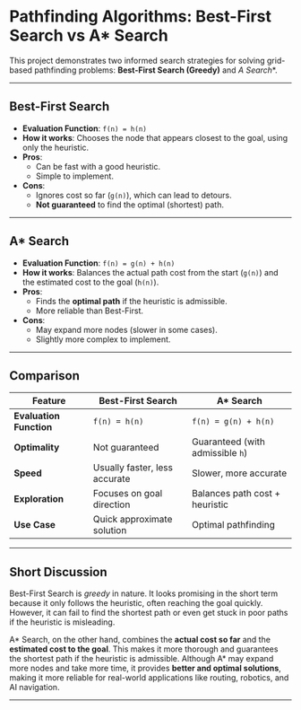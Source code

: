 # Pathfinding Algorithms: Best-First Search vs A* Search

This project demonstrates two informed search strategies for solving grid-based pathfinding problems: **Best-First Search (Greedy)** and **A* Search**.

---

##  Best-First Search
- **Evaluation Function**: `f(n) = h(n)`  
- **How it works**: Chooses the node that appears closest to the goal, using only the heuristic.  
- **Pros**:  
  - Can be fast with a good heuristic.  
  - Simple to implement.  
- **Cons**:  
  - Ignores cost so far (`g(n)`), which can lead to detours.  
  - **Not guaranteed** to find the optimal (shortest) path.  

---

##  A* Search
- **Evaluation Function**: `f(n) = g(n) + h(n)`  
- **How it works**: Balances the actual path cost from the start (`g(n)`) and the estimated cost to the goal (`h(n)`).  
- **Pros**:  
  - Finds the **optimal path** if the heuristic is admissible.  
  - More reliable than Best-First.  
- **Cons**:  
  - May expand more nodes (slower in some cases).  
  - Slightly more complex to implement.  

---

##  Comparison

| Feature                | Best-First Search            | A* Search                        |
|-------------------------|------------------------------|----------------------------------|
| **Evaluation Function** | `f(n) = h(n)`               | `f(n) = g(n) + h(n)`             |
| **Optimality**          | Not guaranteed              | Guaranteed (with admissible `h`) |
| **Speed**               | Usually faster, less accurate | Slower, more accurate            |
| **Exploration**         | Focuses on goal direction   | Balances path cost + heuristic   |
| **Use Case**            | Quick approximate solution  | Optimal pathfinding              |

---

##  Short Discussion

Best-First Search is *greedy* in nature. It looks promising in the short term because it only follows the heuristic, often reaching the goal quickly. However, it can fail to find the shortest path or even get stuck in poor paths if the heuristic is misleading.  

A* Search, on the other hand, combines the **actual cost so far** and the **estimated cost to the goal**. This makes it more thorough and guarantees the shortest path if the heuristic is admissible. Although A* may expand more nodes and take more time, it provides **better and optimal solutions**, making it more reliable for real-world applications like routing, robotics, and AI navigation.

---
